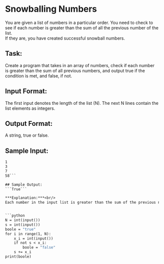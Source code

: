 # Snowballing Numbers

You are given a list of numbers in a particular order. You need to check to see if each number is greater than the sum of all the previous number of the list.  
If they are, you have created successful snowball numbers.

## Task: 
Create a program that takes in an array of numbers, check if each number is greater than the sum of all previous numbers, and output true if the condition is met, and false, if not.

## Input Format: 
The first input denotes the length of the list (N). The next N lines contain the list elements as integers. 

## Output Format: 
A string, true or false.

## Sample Input: 
```4
1
3
7
58```

## Sample Output: 
```True```

***Explanation:***<br/> 
Each number in the input list is greater than the sum of the previous numbers: 3>1, 7>3+1, 58>7+3+1


```python
N = int(input())
s = int(input())
boole = "true"
for i in range(1, N):
    x_i = int(input())
    if not s < x_i:
        boole = "false"
    s += x_i
print(boole)
```
